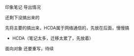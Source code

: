 印象笔记 导出情况



还剩下没搞出来的



先将主要的搞出来，HCDA属于网络通信的，先放在后面，慢慢搞









- HCDA（笔记太多，迁移太累了，先放着）

面向对象 还要重写，待续

